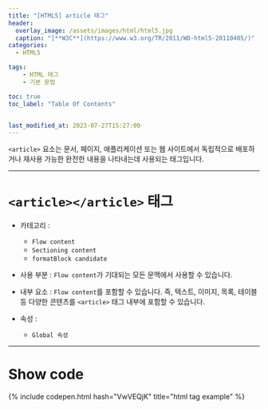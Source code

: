```yaml
---
title: "[HTML5] article 태그"
header:
  overlay_image: /assets/images/html/html5.jpg
  caption: "[**W3C**](https://www.w3.org/TR/2011/WD-html5-20110405/)"
categories:
  - HTML5

tags:
    - HTML 태그
    - 기본 문법

toc: true
toc_label: "Table Of Contents"


last_modified_at: 2023-07-27T15:27:00
---
```


`<article>` 요소는 문서, 페이지, 애플리케이션 또는 웹 사이트에서 독립적으로 배포하거나 재사용 가능한 완전한 내용을 나타내는데 사용되는 태그입니다.

---

# `<article></article>` 태그

- 카테고리 : 
  - `Flow content`
  - `Sectioning content`
  - `formatBlock candidate`

- 사용 부분 : `Flow content`가 기대되는 모든 문맥에서 사용할 수 있습니다.
- 내부 요소 : `Flow content`를 포함할 수 있습니다. 즉, 텍스트, 이미지, 목록, 테이블 등 다양한 콘텐츠를 `<article>` 태그 내부에 포함할 수 있습니다.
- 속성 : 
  - `Global 속성`

---

# Show code
{% include codepen.html hash="VwVEQjK" title="html tag example" %}